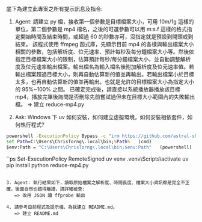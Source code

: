 底下為建立此專案之所有提示訊息及指令:

1. Agent: 請建立 py 檔，接收第一個參數是目標檔案大小，可用 10m/1g 這樣的單位，第二個參數是 mp4 檔名，之後的可選參數可以用 m:s.f 這樣的格式指定開始時間及結束時間，或超過 60 的秒數亦可，沒指定就是預設到開頭或到結束。
   該程式使用 ffmpeg 函式庫，先顯示目前 mp4 的各樣與輸出檔案大小相關的參數，包括解析度、位元速率、預計每秒及每分鐘檔案大小等。然後依指定目標檔案大小的限制，估算預計每秒/每分鐘檔案大小，並自動調整解析度及位元速率輸出檔案。輸出檔名為輸入檔名後附加解析度及位元速率值。若輸出檔案超過目標大小，則再自動估算新的值並再輸出。若輸出檔案小於目標太多，也再自動估算新的值並再輸出。也就是允許的目標檔案大小為指定大小的 95%~100% 之間。
   已確定完成後，請直接以系統播放器播放該目標 mp4，播放完畢後詢問是否刪除先前嘗試過但未在目標大小範圍內的失敗輸出檔。
   => 建立 reduce-mp4.py

2. Ask: Windows 下 uv 如何安裝，如何建立虛擬環境，如何安裝相依套件，如何執行程式?

```cmd
powershell -ExecutionPolicy Bypass -c "irm https://github.com/astral-sh/uv/releases/download/0.6.12/uv-installer.ps1 | iex"
set Path=C:\Users\ChrisTorng\.local\bin;%Path%   (cmd)
$env:Path = "C:\Users\ChrisTorng\.local\bin;$env:Path"   (powershell)
```

``ps
Set-ExecutionPolicy RemoteSigned
uv venv
.venv\Scripts\activate
uv pip install
python reduce-mp4.py
```

3. Agent: 執行結果如下，讀取原始檔案之解析度、時間長度、檔案大小資訊都是完全不正確，後面自然也錯得離譜，請詳細檢查:
   => 改用 JSON 讀 ffprobe 輸出

4. 請參考目前程式及提示檔，為我建立 README.md。
   => 建立 README.md